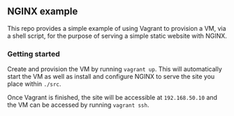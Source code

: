 ## NGINX example

This repo provides a simple example of using Vagrant to provision a VM, via a shell script, for the purpose of serving a simple static website with NGINX.

### Getting started

Create and provision the VM by running `vagrant up`. This will automatically start the VM as well as install and configure NGINX to serve the site you place within `./src`.

Once Vagrant is finished, the site will be accessible at `192.168.50.10` and the VM can be accessed by running `vagrant ssh`.
